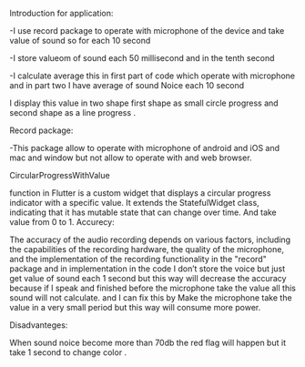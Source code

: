 Introduction for application:

-I use record package to operate with microphone of the device and take value of sound so for each 10 second

-I store valueom of sound each 50 millisecond and in the tenth second

-I calculate average this in first part of code which operate with microphone and in part two I have average of sound Noice each 10 second

I display this value in two shape first shape as small circle progress and second shape as a line progress .

Record package:

-This package allow to operate with microphone of android and iOS and mac and window but not allow to operate with and web browser.

CircularProgressWithValue

function in Flutter is a custom widget that displays a circular progress indicator with a specific value. It extends the StatefulWidget class, indicating that it has mutable state that can change over time. And take value from 0 to 1. Accurecy:

The accuracy of the audio recording depends on various factors, including the capabilities of the recording hardware, the quality of the microphone, and the implementation of the recording functionality in the "record" package and in implementation in the code I don’t store the voice but just get value of sound each 1 second but this way will decrease the accuracy because if I speak and finished before the microphone take the value all this sound will not calculate. and I can fix this by Make the microphone take the value in a very small period but this way will consume more power.

Disadvanteges:

When sound noice become more than 70db the red flag will happen but it take 1 second to change color .
